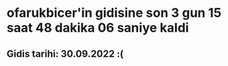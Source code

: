 # ofarukbicer'in gidisine son 3 gun 15 saat 48 dakika 06 saniye kaldi

## Gidis tarihi: 30.09.2022 :(